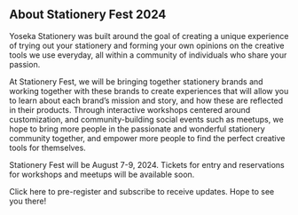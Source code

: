 ## About Stationery Fest 2024

Yoseka Stationery was built around the goal of creating a unique experience of trying out your stationery and forming your own opinions on the creative tools we use everyday, all within a community of individuals who share your passion.

At Stationery Fest, we will be bringing together stationery brands and working together with these brands to create experiences that will allow you to learn about each brand’s mission and story, and how these are reflected in their products. Through interactive workshops centered around customization, and community-building social events such as meetups, we hope to bring more people in the passionate and wonderful stationery community together, and empower more people to find the perfect creative tools for themselves.

Stationery Fest will be August 7-9, 2024. Tickets for entry and reservations for workshops and meetups will be available soon.

Click here to pre-register and subscribe to receive updates. Hope to see you there!

